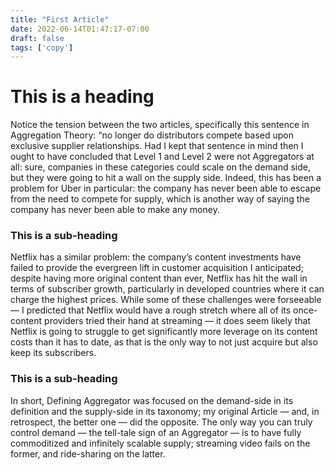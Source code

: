```yaml
---
title: "First Article"
date: 2022-06-14T01:47:17-07:00
draft: false
tags: ['copy']
---
```

# This is a heading

Notice the tension between the two articles, specifically this sentence in Aggregation Theory: “no longer do distributors compete based upon exclusive supplier relationships. Had I kept that sentence in mind then I ought to have concluded that Level 1 and Level 2 were not Aggregators at all: sure, companies in these categories could scale on the demand side, but they were going to hit a wall on the supply side. Indeed, this has been a problem for Uber in particular: the company has never been able to escape from the need to compete for supply, which is another way of saying the company has never been able to make any money.

### This is a sub-heading
Netflix has a similar problem: the company’s content investments have failed to provide the evergreen lift in customer acquisition I anticipated; despite having more original content than ever, Netflix has hit the wall in terms of subscriber growth, particularly in developed countries where it can charge the highest prices. While some of these challenges were forseeable — I predicted that Netflix would have a rough stretch where all of its once-content providers tried their hand at streaming — it does seem likely that Netflix is going to struggle to get significantly more leverage on its content costs than it has to date, as that is the only way to not just acquire but also keep its subscribers.

### This is a sub-heading
In short, Defining Aggregator was focused on the demand-side in its definition and the supply-side in its taxonomy; my original Article — and, in retrospect, the better one — did the opposite. The only way you can truly control demand — the tell-tale sign of an Aggregator — is to have fully commoditized and infinitely scalable supply; streaming video fails on the former, and ride-sharing on the latter.